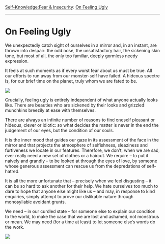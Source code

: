 [Self-Knowledge:](https://www.theschooloflife.com/thebookoflife/category/self-knowledge/)[Fear & Insecurity](https://www.theschooloflife.com/thebookoflife/category/self-knowledge/fear-insecurity/): [On Feeling Ugly](https://www.theschooloflife.com/thebookoflife/on-feeling-ugly/)

* * *

# On Feeling Ugly

We unexpectedly catch sight of ourselves in a mirror and, in an instant, are thrown into despair: the odd nose, the unsatisfactory hair, the sickening skin tone, but most of all, the only too familiar, deeply gormless needy expression.

It feels at such moments as if every worst fear about us must be true. All our efforts to run away from our monster-self have failed. A hideous spectre is, for our brief time on the planet, truly whom we are fated to be.

![](https://www.theschooloflife.com/thebookoflife/wp-content/uploads/2017/10/On-Feeling-Ugly.jpg)

Crucially, feeling ugly is entirely independent of what anyone actually looks like. There are beauties who are sickened by their looks and grizzled munchkins breezily at ease with themselves.

There are always an infinite number of reasons to find oneself pleasant or hideous, clever or idiotic: so what decides the matter is never in the end the judgement of our eyes, but the condition of our souls.

It is the inner mood that guides our gaze in its assessment of the face in the mirror and that projects the atmosphere of selfishness, sleaziness and furtiveness we locate in our features. Therefore, we don’t, when we are sad, ever really need a new set of clothes or a haircut. We require – to put it naively and grandly – to be looked at through the eyes of love, by someone whose generous assessment can rescue us from the depredations of self-hatred.

It is all the more unfortunate that – precisely when we feel disgusting – it can be so hard to ask another for their help. We hate ourselves too much to dare to hope that anyone else might like us – and may, in response to kind enquiries, simply attempt to prove our dislikable nature through monosyllabic avoidant grunts.

We need – in our curdled state – for someone else to explain our condition to the world, to make the case that we are lost and ashamed, not monstrous or mean. We may need (for a time at least) to let someone else’s words do the work.

[![](https://img.youtube.com/vi/fOWm1Fcdde0/0.jpg)](https://www.youtube.com/embed/fOWm1Fcdde0 '')
